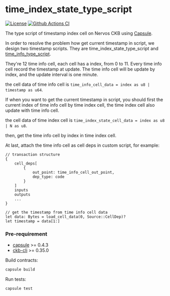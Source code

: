 # time_index_state_type_script

[![License](https://img.shields.io/badge/license-MIT-green)](https://github.com/solargatsby/time_index_state_type_script/LICENSE)
[![Github Actions CI](https://github.com/solargatsby/time_index_state_type_script/workflows/CI/badge.svg)](https://github.com/solargatsby/time_index_state_type_script/actions)

The type script of timestamp index cell on Nervos CKB using [Capsule](https://github.com/nervosnetwork/capsule).

In order to resolve the problem how get current timestamp in script, we design two timestamp scripts. 
They are time_index_state_type_script and [time_info_type_script](https://github.com/solargatsby/time_info_type_script).

They're 12 time info cell, each cell has a index, from 0 to 11. Every time info cell record the timestamp at update. 
The time info cell will be update by index, and the update interval is one minute.

the cell data of time info cell is `time_info_cell_data = index as u8 | timestamp as u64`.

If when you want to get the current timestamp in script, you should first the current index of time info cell by time index cell, 
the time index cell also update with time info cell.

the cell data of time index cell is `time_index_state_cell_data = index as u8 | N as u8`.

then, get the time info cell by index in time index cell.

At last, attach the time info cell as cell deps in custom script, for example:

```
// transaction structure
{
    cell_deps[
        {
            out_point: time_info_cell_out_point,
            dep_type: code
        }
    ]
    inputs
    outputs
    ...
}

// get the timestamp from time info cell data
let data: Bytes = load_cell_data(0, Source::CellDep)?
let timestamp = data[1:]
```

### Pre-requirement

- [capsule](https://github.com/nervosnetwork/capsule) >= 0.4.3
- [ckb-cli](https://github.com/nervosnetwork/ckb-cli) >= 0.35.0

Build contracts:

``` sh
capsule build
```

Run tests:

``` sh
capsule test
```
